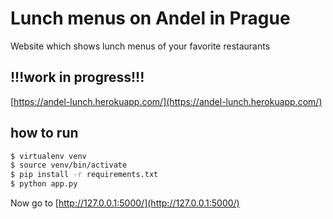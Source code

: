 # Lunch menus on Andel in Prague
Website which shows lunch menus of your favorite restaurants

## !!!work in progress!!!


[https://andel-lunch.herokuapp.com/](https://andel-lunch.herokuapp.com/)

## how to run

```bash
$ virtualenv venv
$ source venv/bin/activate
$ pip install -r requirements.txt
$ python app.py
```

Now go to [http://127.0.0.1:5000/](http://127.0.0.1:5000/)
